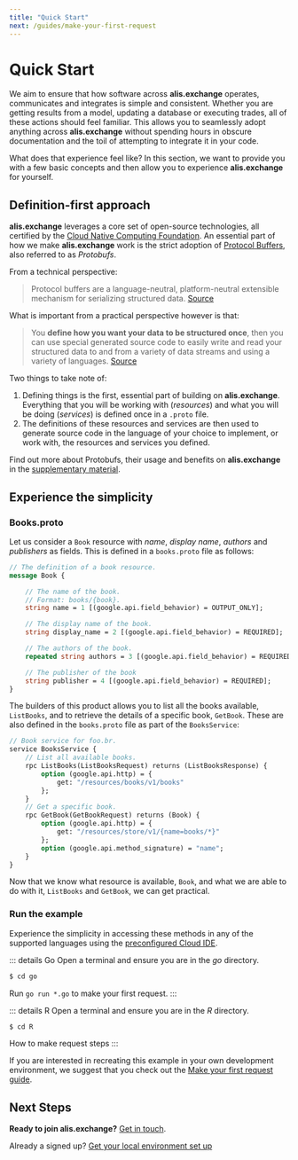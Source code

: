 ```yaml
---
title: "Quick Start"
next: /guides/make-your-first-request
---
```

# Quick Start

We aim to ensure that how software across **alis.exchange** operates, communicates and integrates is simple and consistent. Whether you are getting results from a model, updating a database or executing trades, all of these actions should feel familiar. This allows you to seamlessly adopt anything across **alis.exchange** without spending hours in obscure documentation and the toil of attempting to integrate it in your code.

What does that experience feel like? In this section, we want to provide you with a few basic concepts and then allow you to experience **alis.exchange** for yourself.

## Definition-first approach

**alis.exchange** leverages a core set of open-source technologies, all certified by the [Cloud Native Computing Foundation](https://www.cncf.io/). An essential part of how we make **alis.exchange** work is the strict adoption of [Protocol Buffers](https://developers.google.com/protocol-buffers), also referred to as *Protobufs*.

From a technical perspective:
> Protocol buffers are a language-neutral, platform-neutral extensible mechanism for serializing structured data. [Source](https://developers.google.com/protocol-buffers)

What is important from a practical perspective however is that:
> You **define how you want your data to be structured once**, then you can use special generated source code to easily write and read your structured data to and from a variety of data streams and using a variety of languages. [Source](https://developers.google.com/protocol-buffers)

Two things to take note of:

1. Defining things is the first, essential part of building on **alis.exchange**. Everything that you will be working with (*resources*) and what you will be doing (*services*) is defined once in a `.proto` file. 
2. The definitions of these resources and services are then used to generate source code in the language of your choice to implement, or work with, the resources and services you defined.

Find out more about Protobufs, their usage and benefits on **alis.exchange** in the [supplementary material](/other-resources/other-resources.md).


## Experience the simplicity

### Books.proto

Let us consider a `Book` resource with _name_, _display name_, _authors_ and _publishers_ as fields. This is defined in a `books.proto` file as follows:

```protobuf
// The definition of a book resource.
message Book {

	// The name of the book.
	// Format: books/{book}.
	string name = 1 [(google.api.field_behavior) = OUTPUT_ONLY];

	// The display name of the book.
	string display_name = 2 [(google.api.field_behavior) = REQUIRED];

	// The authors of the book.
	repeated string authors = 3 [(google.api.field_behavior) = REQUIRED];

	// The publisher of the book
	string publisher = 4 [(google.api.field_behavior) = REQUIRED];
}
```

The builders of this product allows you to list all the books available, `ListBooks`, and to retrieve the details of a specific book, `GetBook`. These are also defined in the `books.proto` file as part of the `BooksService`:

```protobuf
// Book service for foo.br.
service BooksService {
	// List all available books.
	rpc ListBooks(ListBooksRequest) returns (ListBooksResponse) {
		option (google.api.http) = {
			get: "/resources/books/v1/books"
		};
	}
	// Get a specific book.
	rpc GetBook(GetBookRequest) returns (Book) {
		option (google.api.http) = {
			get: "/resources/store/v1/{name=books/*}"
		};
		option (google.api.method_signature) = "name";
	}
}
```

Now that we know what resource is available, `Book`, and what we are able to do with it, `ListBooks` and `GetBook`, we can get practical.

### Run the example

Experience the simplicity in accessing these methods in any of the supported languages using the <a href="https://gitpod.io#snapshot/5f91a2de-3477-47cb-9774-2c7c2bad462b" target="blank">preconfigured Cloud IDE</a>.

::: details Go
Open a terminal and ensure you are in the _go_ directory. 

```sh
$ cd go
```

Run `go run *.go` to make your first request.
:::

::: details R
Open a terminal and ensure you are in the _R_ directory. 

```sh
$ cd R
```

How to make request steps
:::

If you are interested in recreating this example in your own development environment, we suggest that you check out the [Make your first request guide](/docs/guides/make-your-first-request.md).

## Next Steps

**Ready to join alis.exchange?** <a href="https://alis.exchange/signup" target="blank">Get in touch</a>.

Already a signed up? [Get your local environment set up](/docs/getting-started/command-line-interface.md)

